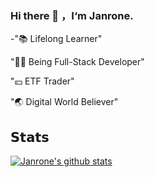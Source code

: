 ### Hi there 👋 ，I‘m Janrone.

-"📚 Lifelong Learner"

"👨‍💻 Being Full-Stack Developer"

"💴 ETF Trader"

"🌏 Digital World Believer"

## 𝗦𝘁𝗮𝘁𝘀

[![Janrone's github stats](https://github-readme-stats-gray-kappa.vercel.app/api?username=janrone&count_private=true&show_icons=true)](https://www.janrone.allone.top)


<!--
**janrone/janrone** is a ✨ _special_ ✨ repository because its `README.md` (this file) appears on your GitHub profile.

Here are some ideas to get you started:

- 🔭 I’m currently working on ...
- 🌱 I’m currently learning ...
- 👯 I’m looking to collaborate on ...
- 🤔 I’m looking for help with ...
- 💬 Ask me about ...
- 📫 How to reach me: ...
- 😄 Pronouns: ...
- ⚡ Fun fact: ...
-->
